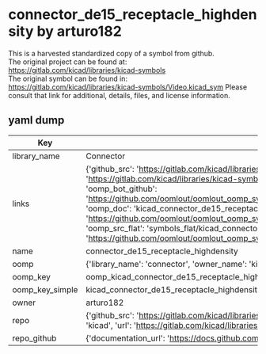 # connector_de15_receptacle_highdensity by arturo182  
This is a harvested standardized copy of a symbol from github.  
The original project can be found at:  
https://gitlab.com/kicad/libraries/kicad-symbols  
The original symbol can be found in:
https://gitlab.com/kicad/libraries/kicad-symbols/Video.kicad_sym
Please consult that link for additional, details, files, and license information.  
## yaml dump  
| Key | Value |  
| --- | --- |  
| library_name | Connector |  
| links | {'github_src': 'https://gitlab.com/kicad/libraries/kicad-symbols/Video.kicad_sym', 'github_src_repo': 'https://gitlab.com/kicad/libraries/kicad-symbols', 'oomp_bot': 'kicad_connector_de15_receptacle_highdensity/working', 'oomp_bot_github': 'https://github.com/oomlout/oomlout_oomp_symbol_bot/tree/main/kicad_connector_de15_receptacle_highdensity/working', 'oomp_doc': 'kicad_connector_de15_receptacle_highdensity/working', 'oomp_doc_github': 'https://github.com/oomlout/oomlout_oomp_symbol_doc/tree/main/kicad_connector_de15_receptacle_highdensity/working', 'oomp_src_flat': 'symbols_flat/kicad_connector_de15_receptacle_highdensity/working', 'oomp_src_flat_github': 'https://github.com/oomlout/oomlout_oomp_symbol_src/tree/main/kicad_connector_de15_receptacle_highdensity/working'} |  
| name | connector_de15_receptacle_highdensity |  
| oomp | {'library_name': 'connector', 'owner_name': 'kicad', 'symbol_name': 'connector_de15_receptacle_highdensity'} |  
| oomp_key | oomp_kicad_connector_de15_receptacle_highdensity |  
| oomp_key_simple | kicad_connector_de15_receptacle_highdensity |  
| owner | arturo182 |  
| repo | {'github_src': 'https://gitlab.com/kicad/libraries/kicad-symbols/Video.kicad_sym', 'name': 'libraries/kicad-symbols', 'owner': 'kicad', 'url': 'https://gitlab.com/kicad/libraries/kicad-symbols'} |  
| repo_github | {'documentation_url': 'https://docs.github.com/rest/repos/repos#get-a-repository', 'message': 'Not Found'} |  

